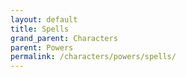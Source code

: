 ```yaml
---
layout: default
title: Spells
grand_parent: Characters
parent: Powers
permalink: /characters/powers/spells/
---
```


